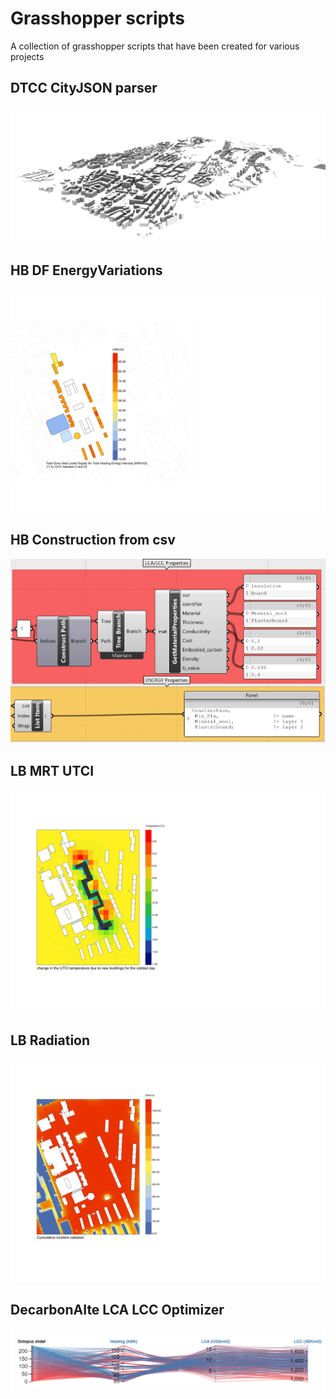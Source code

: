 # Grasshopper scripts

A collection of grasshopper scripts that have been created for various projects


## DTCC CityJSON parser
![Model](DTCC_CITYJSON_parser/media/citymodel.png)
## HB DF EnergyVariations
![](/Grasshopper%20Scripts/HB_DF_EnergyVariations/media/media.jpg)
## HB Construction from csv
![](/Grasshopper%20Scripts/HBConstruction%20_from_CSV/media/mat_properties.png)
## LB MRT UTCI
![](/Grasshopper%20Scripts/LB_MRT_UTCI/media/coldest_day_option6.jpg)
## LB Radiation
![](/Grasshopper%20Scripts/LB_Radiation/media/base.jpg)
## DecarbonAIte LCA LCC Optimizer
![](/Grasshopper%20Scripts/DecarbonAIte_LCA_LCC_Optimizer/media/designexplorer.PNG)
